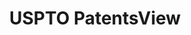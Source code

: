 ---
bigquery: https://console.cloud.google.com/bigquery?p=patents-public-data&d=patentsview&page=dataset
citation: Attribution should be given to PatentsView for use, distribution, or derivative
  works.
code: https://github.com/CSSIP-AIR/PatentsView-Code-Snippets/
contributors: USPTO
cost: None
description: 'PatentsView includes US patent data including raw data (summaries, applications,
  pregrant applications), disambugations of inventors and assignees, and inventor
  gender estimates.  Also foreign priority data, # of figures and sheets, and government
  interest statements.'
documentation: https://patentsview.org/query/builder-faqs
last_edit: 04/05/2022, 14:07:47
location: https://patentsview.org/
maintained_by: USPTO
record_creation_timestamp: 12/2/2020 17:20:46
schema_fields:
- disamb_assignee_id_20200929
- disamb_inventor_id_20171003
- latitude
- disamb_assignee_id_20191008
- lapse_of_patent
- level_one
- type
- disamb_inventor_id_20190312
- term_extension
- subgroup_id
- publication_number
- name
- subcategory_id
- disamb_inventor_id_20201229
- section
- relkind
- date
- symbol_position
- classification_data_source
- _371_date
- num_claims
- latin_name
- reldocno
- latlong
- assignee_id
- num
- length
- _102_date
- name_first
- exemplary
- disamb_inventor_id_20191008
- disamb_inventor_id_20191231
- disamb_assignee_id_20200331
- disamb_assignee_id_20190312
- disamb_inventor_id_20181127
- doctype
- disamb_inventor_id_20170307
- rawassignee_id
- male_flag
- mainclass_id
- f371_date
- designation
- organization_id
- term_grant
- doc_type
- group
- subclass
- applicant_type
- application_id
- organization
- name_last
- attribution_status
- disamb_inventor_id_20171226
- section_id
- contract_award_number
- term_disclaimer
- disamb_assignee_id_20200630
- lawyer_id
- classification_status
- rawinventor_id
- withdrawn
- classification_value
- state
- status
- county
- subclass_id
- disamb_assignee_id_20181127
- uuid
- subsection_id
- country
- field_id
- sector_title
- category
- variety
- f102_date
- disamb_inventor_id_20190820
- group_id
- sequence
- num_figures
- gi_statement
- classification_level
- title
- citation_id
- disamb_assignee_id_20190820
- location_id
- country_transformed
- kind
- dependent
- main_group
- county_fips
- rule_47
- ipc_version_indicator
- series_code
- ipc_class
- number
- id
- city
- rawlocation_id
- disamb_inventor_id_20200929
- filename
- rel_id
- role
- disamb_inventor_id_20170808
- num_sheets
- level_two
- disamb_inventor_id_20180528
- disclaimer_date
- fname
- category_id
- field_title
- disamb_inventor_id_20200331
- state_fips
- longitude
- disamb_assignee_id_20191231
- deceased
- inventor_id
- subgroup
- lname
- text
- male
- disamb_inventor_id_20200630
- abstract
- patent_id
- level_three
- action_date
shortname: patentsview
tags:
- disambiguation
- United States
- gender
terms_of_use: Creative Commons Attribution 4.0 International License.
timeframe: 1963-1999
title: USPTO PatentsView
uuid: cf1780b1-e265-4e49-8d1d-83b9cfe0fd9a
---